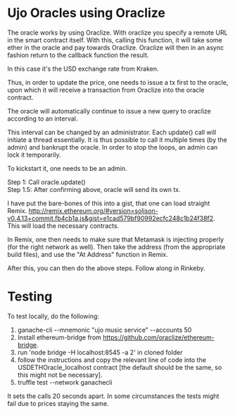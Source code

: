 # Ujo Oracles using Oraclize

The oracle works by using Oraclize. With oraclize you specify a remote URL in the smart contract itself. With this, calling this function, it will take some ether in the oracle and pay towards Oraclize. Oraclize will then in an async fashion return to the callback function the result.

In this case it's the USD exchange rate from Kraken.

Thus, in order to update the price, one needs to issue a tx first to the oracle, upon which it will receive a transaction from Oraclize into the oracle contract.

The oracle will automatically continue to issue a new query to oraclize according to an interval.

This interval can be changed by an administrator. Each update() call will initiate a thread essentially. It is thus possible to call it multiple times (by the admin) and bankrupt the oracle. In order to stop the loops, an admin can lock it temporarily.

To kickstart it, one needs to be an admin.

Step 1: Call oracle.update()  
Step 1.5: After confirming above, oracle will send its own tx.  

I have put the bare-bones of this into a gist, that one can load straight Remix. http://remix.ethereum.org/#version=soljson-v0.4.13+commit.fb4cb1a.js&gist=e1cad579bf90992ecfc248c1b24f38f2. This will load the necessary contracts.  

In Remix, one then needs to make sure that Metamask is injecting properly (for the right network as well). Then take the address (from the appropriate build files), and use the "At Address" function in Remix.  

After this, you can then do the above steps. Follow along in Rinkeby.

# Testing

To test locally, do the following:

1. ganache-cli --mnemonic "ujo music service" --accounts 50
2. Install ethereum-bridge from https://github.com/oraclize/ethereum-bridge.
3. run 'node bridge -H localhost:8545 -a 2' in cloned folder
4. follow the instructions and copy the relevant line of code into the USDETHOracle_localhost contract [the default should be the same, so this might not be necessary].
5. truffle test --network ganachecli

It sets the calls 20 seconds apart. In some circumstances the tests might fail due to prices staying the same.
